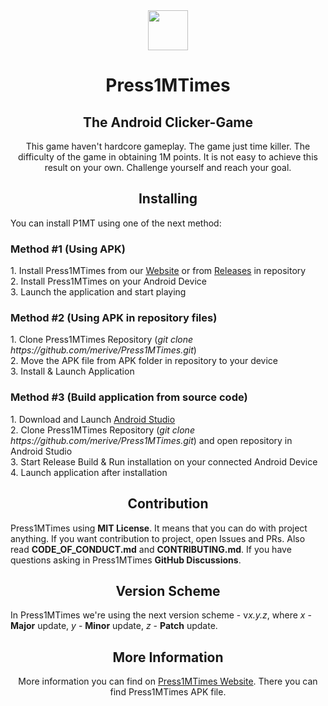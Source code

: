 <div align="center">
    <img src="https://github.com/merive-inc/Press1MTimes/blob/main/app/src/main/res/drawable/icon.png" width="64">
    <h1 align="center">Press1MTimes</h1>
    <h2 align="center">The Android Clicker-Game</h2>
    <p>
        This game haven't hardcore gameplay.
        The game just time killer.
        The difficulty of the game in obtaining 1M points.
        It is not easy to achieve this result on your own.
        Challenge yourself and reach your goal.
    </p>
</div>

<div>
    <h2 align="center">Installing</h2>
    <p>
        You can install P1MT using one of the next method:
    </p>
    <h3>Method #1 (Using APK)</h3>
    <p>
        1. Install Press1MTimes from our <a href="https://merive.herokuapp.com/P1MT">Website</a> or from <a href="https://github.com/merive/Press1MTimes/releases">Releases</a> in repository<br>
        2. Install Press1MTimes on your Android Device<br>
        3. Launch the application and start playing
    </p>
    <h3>Method #2 (Using APK in repository files)</h3>
    <p>
        1. Clone Press1MTimes Repository (<i>git clone https://github.com/merive/Press1MTimes.git</i>)<br>
        2. Move the APK file from APK folder in repository to your device<br>
        3. Install & Launch Application
    </p>
    <h3>Method #3 (Build application from source code)</h3>
    <p>
        1. Download and Launch <a href="https://developer.android.com/studio">Android Studio</a><br>
        2. Clone Press1MTimes Repository (<i>git clone https://github.com/merive/Press1MTimes.git</i>) and open repository in Android Studio<br>
        3. Start Release Build & Run installation on your connected Android Device<br>
        4. Launch application after installation
    </p>
</div>

<div>
    <h2 align="center">Contribution</h2>
    <p>
        Press1MTimes using <b>MIT License</b>.
        It means that you can do with project anything.
        If you want contribution to project, open Issues and PRs.
        Also read <b>CODE_OF_CONDUCT.md</b> and <b>CONTRIBUTING.md</b>.
        If you have questions asking in Press1MTimes <b>GitHub Discussions</b>.
    </p>
</div>

<div>
    <h2 align="center">Version Scheme</h2>
    <p>
        In Press1MTimes we're using the next version scheme - v<i>x.y.z</i>,
            where <i>x</i> - <b>Major</b> update, <i>y</i> - <b>Minor</b> update, <i>z</i> - <b>Patch</b> update.
    </p>
</div>

<div align="center">
    <h2>More Information</h2>
    <p>
        More information you can find on <a href="https://merive.herokuapp.com/P1MT/">Press1MTimes Website</a>. 
        There you can find Press1MTimes APK file.
    </p>
</div>